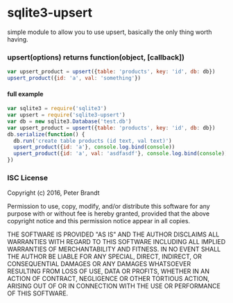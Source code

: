 # sqlite3-upsert

simple module to allow you to use upsert, basically the only thing worth having.

### upsert(options) returns function(object, [callback])
```javascript
var upsert_product = upsert({table: 'products', key: 'id', db: db})
upsert_product({id: 'a', val: 'something'})
```

#### full example
```javascript
var sqlite3 = require('sqlite3')
var upsert = require('sqlite3-upsert')
var db = new sqlite3.Database('test.db')
var upsert_product = upsert({table: 'products', key: 'id', db: db})
db.serialize(function() {
  db.run('create table products (id text, val text)')
  upsert_product({id: 'a'}, console.log.bind(console))
  upsert_product({id: 'a', val: 'asdfasdf'}, console.log.bind(console))
})
```

### ISC License

Copyright (c) 2016, Peter Brandt

Permission to use, copy, modify, and/or distribute this software for any purpose with or without fee is hereby granted, provided that the above copyright notice and this permission notice appear in all copies.

THE SOFTWARE IS PROVIDED "AS IS" AND THE AUTHOR DISCLAIMS ALL WARRANTIES WITH REGARD TO THIS SOFTWARE INCLUDING ALL IMPLIED WARRANTIES OF MERCHANTABILITY AND FITNESS. IN NO EVENT SHALL THE AUTHOR BE LIABLE FOR ANY SPECIAL, DIRECT, INDIRECT, OR CONSEQUENTIAL DAMAGES OR ANY DAMAGES WHATSOEVER RESULTING FROM LOSS OF USE, DATA OR PROFITS, WHETHER IN AN ACTION OF CONTRACT, NEGLIGENCE OR OTHER TORTIOUS ACTION, ARISING OUT OF OR IN CONNECTION WITH THE USE OR PERFORMANCE OF THIS SOFTWARE.
